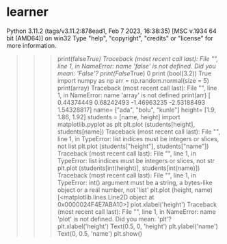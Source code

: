 # learner

Python 3.11.2 (tags/v3.11.2:878ead1, Feb  7 2023, 16:38:35) [MSC v.1934 64 bit (AMD64)] on win32
Type "help", "copyright", "credits" or "license" for more information.
>>> print(false*True)
Traceback (most recent call last):
  File "<stdin>", line 1, in <module>
NameError: name 'false' is not defined. Did you mean: 'False'?
>>> print(False*True)
0
>>> print (bool(3.2))
True
>>> import numpy as np
>>> arr = np.random.normal(size = 5)
>>> print(array)
Traceback (most recent call last):
  File "<stdin>", line 1, in <module>
NameError: name 'array' is not defined
>>> print(arr)
[ 0.44374449  0.68242493 -1.46963235 -2.53188493  1.54328817]
>>> name= ["ada", "bolu", "kunle"]
>>> height= [1.9, 1.86, 1.92]
>>> students = [name, height]
>>> import matplotlib.pyplot as plt
>>> plt.plot (students[height], students[name])
Traceback (most recent call last):
  File "<stdin>", line 1, in <module>
TypeError: list indices must be integers or slices, not list
>>> plt.plot (students["height"], students["name"])
Traceback (most recent call last):
  File "<stdin>", line 1, in <module>
TypeError: list indices must be integers or slices, not str
>>> plt.plot (students[int(height)], students[int(name)])
Traceback (most recent call last):
  File "<stdin>", line 1, in <module>
TypeError: int() argument must be a string, a bytes-like object or a real number, not 'list'
>>> plt.plot (height, name)
[<matplotlib.lines.Line2D object at 0x0000024F4E7ABA10>]
>>> plot.xlabel('height')
Traceback (most recent call last):
  File "<stdin>", line 1, in <module>
NameError: name 'plot' is not defined. Did you mean: 'plt'?
>>> plt.xlabel('height')
Text(0.5, 0, 'height')
>>> plt.ylabel('name')
Text(0, 0.5, 'name')
>>> plt.show()
>>>
